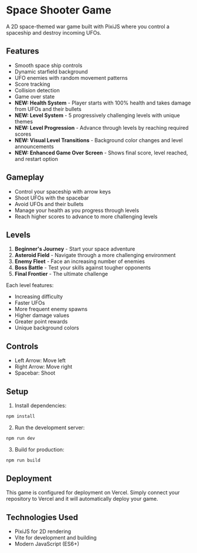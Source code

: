 # Space Shooter Game

A 2D space-themed war game built with PixiJS where you control a spaceship and destroy incoming UFOs.

## Features

- Smooth space ship controls
- Dynamic starfield background
- UFO enemies with random movement patterns
- Score tracking
- Collision detection
- Game over state
- **NEW: Health System** - Player starts with 100% health and takes damage from UFOs and their bullets
- **NEW: Level System** - 5 progressively challenging levels with unique themes
- **NEW: Level Progression** - Advance through levels by reaching required scores
- **NEW: Visual Level Transitions** - Background color changes and level announcements
- **NEW: Enhanced Game Over Screen** - Shows final score, level reached, and restart option

## Gameplay

- Control your spaceship with arrow keys
- Shoot UFOs with the spacebar
- Avoid UFOs and their bullets
- Manage your health as you progress through levels
- Reach higher scores to advance to more challenging levels

## Levels

1. **Beginner's Journey** - Start your space adventure
2. **Asteroid Field** - Navigate through a more challenging environment
3. **Enemy Fleet** - Face an increasing number of enemies
4. **Boss Battle** - Test your skills against tougher opponents
5. **Final Frontier** - The ultimate challenge

Each level features:
- Increasing difficulty
- Faster UFOs
- More frequent enemy spawns
- Higher damage values
- Greater point rewards
- Unique background colors

## Controls

- Left Arrow: Move left
- Right Arrow: Move right
- Spacebar: Shoot

## Setup

1. Install dependencies:
```bash
npm install
```

2. Run the development server:
```bash
npm run dev
```

3. Build for production:
```bash
npm run build
```

## Deployment

This game is configured for deployment on Vercel. Simply connect your repository to Vercel and it will automatically deploy your game.

## Technologies Used

- PixiJS for 2D rendering
- Vite for development and building
- Modern JavaScript (ES6+) 